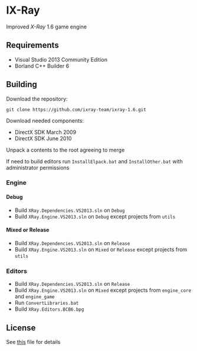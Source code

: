 # IX-Ray

Improved *X-Ray* 1.6 game engine

## Requirements

* Visual Studio 2013 Community Edition
* Borland C++ Builder 6

## Building

Download the repository:

```console
git clone https://github.com/ixray-team/ixray-1.6.git
```

Download needed components:

* DirectX SDK March 2009
* DirectX SDK June 2010

Unpack a contents to the root agreeing to merge

If need to build editors run `InstallElpack.bat` and `InstallOther.bat` with administrator permissions

### Engine

#### Debug

* Build `XRay.Dependencies.VS2013.sln` on `Debug`
* Build `XRay.Engine.VS2013.sln` on `Debug` except projects from `utils`

#### Mixed or Release

* Build `XRay.Dependencies.VS2013.sln` on `Release`
* Build `XRay.Engine.VS2013.sln` on `Mixed` or `Release` except projects from `utils`

### Editors

* Build `XRay.Dependencies.VS2013.sln` on `Release`
* Build `XRay.Engine.VS2013.sln` on `Mixed` except projects from `engine_core` and `engine_game`
* Run `ConvertLibraries.bat`
* Build `XRay.Editors.BCB6.bpg`

## License

See [this](LICENSE.md) file for details
